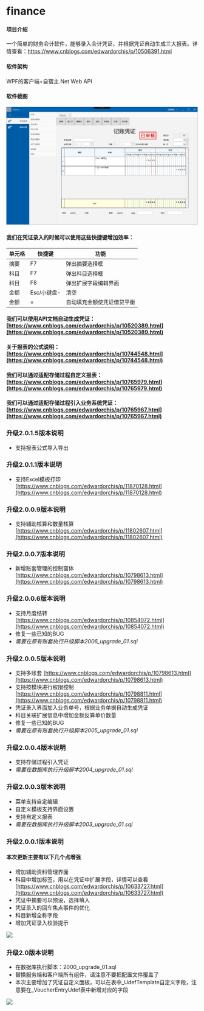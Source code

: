 # finance

#### 项目介绍
一个简单的财务会计软件，能够录入会计凭证，并根据凭证自动生成三大报表。详情查看：https://www.cnblogs.com/edwardorchis/p/10506391.html

#### 软件架构
WPF的客户端+自宿主.Net Web API

#### 软件截图
![输入图片说明](screenshot\input_vocher.jpg)


#### 我们在凭证录入的时候可以使用这些快捷键增加效率：

| 单元格 | 快捷键 | 功能                       |
| ------ | ------ | -------------------------- |
| 摘要   | F7     | 弹出摘要选择框             |
| 科目   | F7     | 弹出科目选择框             |
| 科目   | F8     | 弹出扩展字段编辑界面             |
| 金额   | Esc/小键盘-    | 清空                       |
| 金额   | =      | 自动填充金额使凭证借贷平衡 |

#### 我们可以使用API文档自动生成凭证：[https://www.cnblogs.com/edwardorchis/p/10520389.html](https://www.cnblogs.com/edwardorchis/p/10520389.html)

#### 关于报表的公式说明：[https://www.cnblogs.com/edwardorchis/p/10744548.html](https://www.cnblogs.com/edwardorchis/p/10744548.html)

#### 我们可以通过适配存储过程自定义报表：[https://www.cnblogs.com/edwardorchis/p/10765979.html](https://www.cnblogs.com/edwardorchis/p/10765979.html)

#### 我们可以通过适配存储过程引入业务系统凭证：[https://www.cnblogs.com/edwardorchis/p/10765967.html](https://www.cnblogs.com/edwardorchis/p/10765967.html)
### 升级2.0.1.5版本说明
- 支持报表公式导入导出

### 升级2.0.1.1版本说明
- 支持Excel模板打印 [https://www.cnblogs.com/edwardorchis/p/11870128.html](https://www.cnblogs.com/edwardorchis/p/11870128.html)

### 升级2.0.0.9版本说明
- 支持辅助核算和数量核算 [https://www.cnblogs.com/edwardorchis/p/11802607.html](https://www.cnblogs.com/edwardorchis/p/11802607.html)

### 升级2.0.0.7版本说明
- 新增账套管理的控制窗体 [https://www.cnblogs.com/edwardorchis/p/10798613.html](https://www.cnblogs.com/edwardorchis/p/10798613.html)

### 升级2.0.0.6版本说明
- 支持月度结转 [https://www.cnblogs.com/edwardorchis/p/10854072.html](https://www.cnblogs.com/edwardorchis/p/10854072.html)
- 修复一些已知的BUG
- _需要在原有账套执行升级脚本2006_upgrade_01.sql_

### 升级2.0.0.5版本说明
- 支持多账套 [https://www.cnblogs.com/edwardorchis/p/10798613.html](https://www.cnblogs.com/edwardorchis/p/10798613.html)
- 支持按模块进行权限控制 [https://www.cnblogs.com/edwardorchis/p/10798811.html](https://www.cnblogs.com/edwardorchis/p/10798811.html)
- 凭证录入界面加入业务单号，根据业务单据自动生成凭证
- 科目关联扩展信息中增加金额反算单价数量
- 修复一些已知的BUG
- _需要在原有账套执行升级脚本2005_upgrade_01.sql_

### 升级2.0.0.4版本说明
- 支持存储过程引入凭证
- _需要在数据库执行升级脚本2004_upgrade_01.sql_

### 升级2.0.0.3版本说明
- 菜单支持自定编辑
- 自定义模板支持界面设置
- 支持自定义报表
- _需要在数据库执行升级脚本2003_upgrade_01.sql_


### 升级2.0.0.1版本说明

#### 本次更新主要有以下几个点增强
- 增加辅助资料管理界面
- 科目中增加标签，用以在凭证中扩展字段，详情可以查看 [https://www.cnblogs.com/edwardorchis/p/10633727.html](https://www.cnblogs.com/edwardorchis/p/10633727.html)
- 凭证中摘要可以预设，选择填入
- 凭证录入的回车焦点事件的优化
- 科目新增全称字段
- 增加凭证录入校验提示

![](https://img2018.cnblogs.com/blog/478284/201903/478284-20190331221457655-1647965048.png)


### 升级2.0版本说明

- 在数据库执行脚本：2000_upgrade_01.sql
- 替换服务端和客户端所有组件，请注意不要把配置文件覆盖了
- 本次主要增加了凭证自定义面板，可以在表中_UdefTemplate自定义字段，注意要在_VoucherEntryUdef表中新增对应的字段

![](https://img2018.cnblogs.com/blog/478284/201903/478284-20190310230642903-196010054.png)
